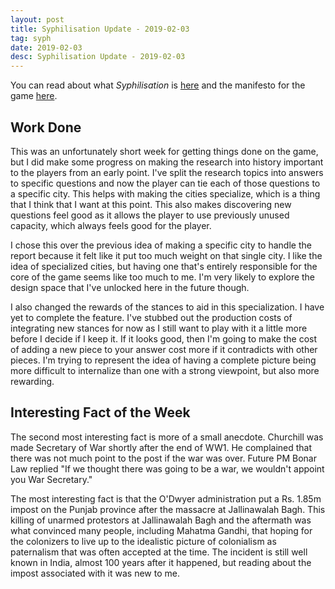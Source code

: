 ```yaml
---
layout: post
title: Syphilisation Update - 2019-02-03
tag: syph
date: 2019-02-03
desc: Syphilisation Update - 2019-02-03
---
```



You can read about what *Syphilisation* is [here](/blog/syph/announce) and the manifesto for the game [here](/blog/syph/manifesto).
## Work Done

This was an unfortunately short week for getting things done on the game, but I did make some progress on making the research into history important to the players from an early point. I've split the research topics into answers to specific questions and now the player can tie each of those questions to a specific city. This helps with making the cities specialize, which is a thing that I think that I want at this point. This also makes discovering new questions feel good as it allows the player to use previously unused capacity, which always feels good for the player.


I chose this over the previous idea of making a specific city to handle the report because it felt like it put too much weight on that single city. I like the idea of specialized cities, but having one that's entirely responsible for the core of the game seems like too much to me. I'm very likely to explore the design space that I've unlocked here in the future though.


I also changed the rewards of the stances to aid in this specialization. I have yet to complete the feature. I've stubbed out the production costs of integrating new stances for now as I still want to play with it a little more before I decide if I keep it. If it looks good, then I'm going to make the cost of adding a new piece to your answer cost more if it contradicts with other pieces. I'm trying to represent the idea of having a complete picture being more difficult to internalize than one with a strong viewpoint, but also more rewarding.

## Interesting Fact of the Week

The second most interesting fact is more of a small anecdote. Churchill was made Secretary of War shortly after the end of WW1. He complained that there was not much point to the post if the war was over. Future PM Bonar Law replied "If we thought there was going to be a war, we wouldn't appoint you War Secretary."


The most interesting fact is that the O'Dwyer administration put a Rs. 1.85m impost on the Punjab province after the massacre at Jallinawalah Bagh. This killing of unarmed protestors at Jallinawalah Bagh and the aftermath was what convinced many people, including Mahatma Gandhi, that hoping for the colonizers to live up to the idealistic picture of colonialism as paternalism that was often accepted at the time. The incident is still well known in India, almost 100 years after it happened, but reading about the impost associated with it was new to me.

